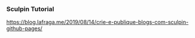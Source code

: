 ### Sculpin Tutorial

https://blog.lafraga.me/2019/08/14/crie-e-publique-blogs-com-sculpin-github-pages/
